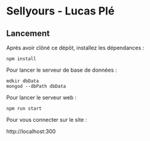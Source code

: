 # Sellyours - Lucas Plé

## Lancement
Après avoir clôné ce dépôt, installez les dépendances :
```
npm install
```

Pour lancer le serveur de base de données :
```
mdkir dbData
mongod --dbPath dbData
```

Pour lancer le serveur web :
```
npm run start
```

Pour vous connecter sur le site :

http://localhost:300